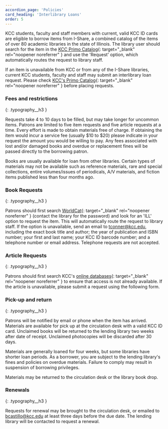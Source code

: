 ```yaml
---
accordion_page: 'Policies'
card_heading: 'Interlibrary Loans'
order: 5
---
```


KCC students, faculty and staff members with current, valid KCC ID cards are eligible to borrow items from I-Share, a combined catalog of the items of over 80 academic libraries in the state of Illinois. The library user should search for the item in the [KCC Primo Catalog](https://i-share-kcc.primo.exlibrisgroup.com/discovery/search?vid=01CARLI_KCC:CARLI_KCC){: target="_blank" rel="noopener noreferrer" } and use the 'Request' option, which automatically routes the request to library staff.

If an item is unavailable from KCC or from any of the I-Share libraries, current KCC students, faculty and staff may submit an interlibrary loan request. Please check [KCC's Primo Catalog](https://i-share-kcc.primo.exlibrisgroup.com/discovery/search?vid=01CARLI_KCC:CARLI_KCC){: target="_blank" rel="noopener noreferrer" } before placing requests.

### Fees and restrictions
{: .typography__h3 }

Requests take 4 to 10 days to be filled, but may take longer for uncommon items. Patrons are limited to five item requests and five article requests at a time.  Every effort is made to obtain materials free of charge. If obtaining the item would incur a service fee (usually $10 to $20) please indicate in your request the amount you would be willing to pay. Any fees associated with lost and/or damaged books and overdue or replacement fines will be passed directly to the borrowing patron.

Books are usually available for loan from other libraries. Certain types of materials may not be available such as reference materials, rare and special collections, entire volumes/issues of periodicals, A/V materials, and fiction items published less than four months ago.

### Book Requests
{: .typography__h3 }

Patrons should first search [WorldCat](http://www.firstsearch.org/){: target="_blank" rel="noopener noreferrer" } (contact the library for the password) and look for an 'ILL' option to request the item. This will automatically route the request to library staff. If the option is unavailable, send an email to [tconner@kcc.edu](mailto:tconner@kcc.edu), including the exact book title and author; the year of publication and ISBN number; your first and last name; your KCC ID barcode number; and a telephone number or email address. Telephone requests are not accepted.

### Article Requests
{: .typography__h3 }

Patrons should first search KCC's [online databases](http://kcc.libguides.com/az.php){: target="_blank" rel="noopener noreferrer" } to ensure that access is not already available. If the article is unavailable, please submit a request using the following form.

 <div class="mb-4" id="form_button_8d49f10dcb7f170c0936a1866e70010a"></div><script type="text/javascript" src="https://kcc.libwizard.com/embed_button.php?id=8d49f10dcb7f170c0936a1866e70010a&noheader=0&type=button&open-button-text=Request%20an%20Article&open-button-color=%23003768&text-color=%23ffffff" crossorigin="anonymous"></script>

### Pick-up and return
{: .typography__h3 }

Patrons will be notified by email or phone when the item has arrived. Materials are available for pick up at the circulation desk with a valid KCC ID card. Unclaimed books will be returned to the lending library two weeks after date of receipt. Unclaimed photocopies will be discarded after 30 days. 

Materials are generally loaned for four weeks, but some libraries have shorter loan periods. As a borrower, you are subject to the lending library's fines and policies on overdue materials. Failure to comply may result in suspension of borrowing privileges. 

Materials may be returned to the circulation desk or the library book drop.

### Renewals
{: .typography__h3 }

Requests for renewal may be brought to the circulation desk, or emailed to [bcastillo@kcc.edu](mailto:bcastillo@kcc.edu) at least three days before the due date. The lending library will be contacted to request a renewal. 
